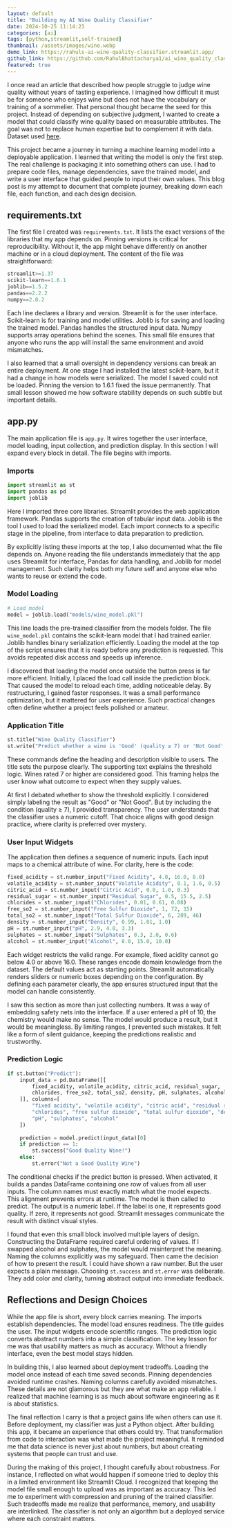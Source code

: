 ```yaml
---
layout: default
title: "Building my AI Wine Quality Classifier"
date: 2024-10-25 11:14:23
categories: [ai]
tags: [python,streamlit,self-trained]
thumbnail: /assets/images/wine.webp
demo_link: https://rahuls-ai-wine-quality-classifier.streamlit.app/
github_link: https://github.com/RahulBhattacharya1/ai_wine_quality_classifier
featured: true
---
```


I once read an article that described how people struggle to judge wine quality without years of tasting experience. I imagined how difficult it must be for someone who enjoys wine but does not have the vocabulary or training of a sommelier. That personal thought became the seed for this project. Instead of depending on subjective judgment, I wanted to create a model that could classify wine quality based on measurable attributes. The goal was not to replace human expertise but to complement it with data. Dataset used [here](https://www.kaggle.com/datasets/uciml/red-wine-quality-cortez-et-al-2009).

This project became a journey in turning a machine learning model into a deployable application. I learned that writing the model is only the first step. The real challenge is packaging it into something others can use. I had to prepare code files, manage dependencies, save the trained model, and write a user interface that guided people to input their own values. This blog post is my attempt to document that complete journey, breaking down each file, each function, and each design decision.
## requirements.txt

The first file I created was `requirements.txt`. It lists the exact versions of the libraries that my app depends on. Pinning versions is critical for reproducibility. Without it, the app might behave differently on another machine or in a cloud deployment. The content of the file was straightforward:

```python
streamlit>=1.37
scikit-learn==1.6.1
joblib==1.5.2
pandas==2.2.2
numpy==2.0.2
```

Each line declares a library and version. Streamlit is for the user interface. Scikit-learn is for training and model utilities. Joblib is for saving and loading the trained model. Pandas handles the structured input data. Numpy supports array operations behind the scenes. This small file ensures that anyone who runs the app will install the same environment and avoid mismatches.

I also learned that a small oversight in dependency versions can break an entire deployment. At one stage I had installed the latest scikit-learn, but it had a change in how models were serialized. The model I saved could not be loaded. Pinning the version to 1.6.1 fixed the issue permanently. That small lesson showed me how software stability depends on such subtle but important details.
## app.py

The main application file is `app.py`. It wires together the user interface, model loading, input collection, and prediction display. In this section I will expand every block in detail. The file begins with imports.
### Imports

```python
import streamlit as st
import pandas as pd
import joblib
```

Here I imported three core libraries. Streamlit provides the web application framework. Pandas supports the creation of tabular input data. Joblib is the tool I used to load the serialized model. Each import connects to a specific stage in the pipeline, from interface to data preparation to prediction.

By explicitly listing these imports at the top, I also documented what the file depends on. Anyone reading the file understands immediately that the app uses Streamlit for interface, Pandas for data handling, and Joblib for model management. Such clarity helps both my future self and anyone else who wants to reuse or extend the code.
### Model Loading

```python
# Load model
model = joblib.load("models/wine_model.pkl")
```

This line loads the pre-trained classifier from the models folder. The file `wine_model.pkl` contains the scikit-learn model that I had trained earlier. Joblib handles binary serialization efficiently. Loading the model at the top of the script ensures that it is ready before any prediction is requested. This avoids repeated disk access and speeds up inference.

I discovered that loading the model once outside the button press is far more efficient. Initially, I placed the load call inside the prediction block. That caused the model to reload each time, adding noticeable delay. By restructuring, I gained faster responses. It was a small performance optimization, but it mattered for user experience. Such practical changes often define whether a project feels polished or amateur.
### Application Title

```python
st.title("Wine Quality Classifier")
st.write("Predict whether a wine is 'Good' (quality ≥ 7) or 'Not Good'.")
```

These commands define the heading and description visible to users. The title sets the purpose clearly. The supporting text explains the threshold logic. Wines rated 7 or higher are considered good. This framing helps the user know what outcome to expect when they supply values.

At first I debated whether to show the threshold explicitly. I considered simply labeling the result as "Good" or "Not Good". But by including the condition (quality ≥ 7), I provided transparency. The user understands that the classifier uses a numeric cutoff. That choice aligns with good design practice, where clarity is preferred over mystery.
### User Input Widgets

The application then defines a sequence of numeric inputs. Each input maps to a chemical attribute of wine. For clarity, here is the code:

```python
fixed_acidity = st.number_input("Fixed Acidity", 4.0, 16.0, 8.0)
volatile_acidity = st.number_input("Volatile Acidity", 0.1, 1.6, 0.5)
citric_acid = st.number_input("Citric Acid", 0.0, 1.0, 0.3)
residual_sugar = st.number_input("Residual Sugar", 0.5, 15.5, 2.5)
chlorides = st.number_input("Chlorides", 0.01, 0.61, 0.08)
free_so2 = st.number_input("Free Sulfur Dioxide", 1, 72, 15)
total_so2 = st.number_input("Total Sulfur Dioxide", 6, 289, 46)
density = st.number_input("Density", 0.99, 1.01, 1.0)
pH = st.number_input("pH", 2.9, 4.0, 3.3)
sulphates = st.number_input("Sulphates", 0.3, 2.0, 0.6)
alcohol = st.number_input("Alcohol", 8.0, 15.0, 10.0)
```

Each widget restricts the valid range. For example, fixed acidity cannot go below 4.0 or above 16.0. These ranges encode domain knowledge from the dataset. The default values act as starting points. Streamlit automatically renders sliders or numeric boxes depending on the configuration. By defining each parameter clearly, the app ensures structured input that the model can handle consistently.

I saw this section as more than just collecting numbers. It was a way of embedding safety nets into the interface. If a user entered a pH of 10, the chemistry would make no sense. The model would produce a result, but it would be meaningless. By limiting ranges, I prevented such mistakes. It felt like a form of silent guidance, keeping the predictions realistic and trustworthy.
### Prediction Logic

```python
if st.button("Predict"):
    input_data = pd.DataFrame([[
        fixed_acidity, volatile_acidity, citric_acid, residual_sugar,
        chlorides, free_so2, total_so2, density, pH, sulphates, alcohol
    ]], columns=[
        "fixed acidity", "volatile acidity", "citric acid", "residual sugar",
        "chlorides", "free sulfur dioxide", "total sulfur dioxide", "density",
        "pH", "sulphates", "alcohol"
    ])
    
    prediction = model.predict(input_data)[0]
    if prediction == 1:
        st.success("Good Quality Wine!")
    else:
        st.error("Not a Good Quality Wine")
```

The conditional checks if the predict button is pressed. When activated, it builds a pandas DataFrame containing one row of values from all user inputs. The column names must exactly match what the model expects. This alignment prevents errors at runtime. The model is then called to predict. The output is a numeric label. If the label is one, it represents good quality. If zero, it represents not good. Streamlit messages communicate the result with distinct visual styles.

I found that even this small block involved multiple layers of design. Constructing the DataFrame required careful ordering of values. If I swapped alcohol and sulphates, the model would misinterpret the meaning. Naming the columns explicitly was my safeguard. Then came the decision of how to present the result. I could have shown a raw number. But the user expects a plain message. Choosing `st.success` and `st.error` was deliberate. They add color and clarity, turning abstract output into immediate feedback.
## Reflections and Design Choices

While the app file is short, every block carries meaning. The imports establish dependencies. The model load ensures readiness. The title guides the user. The input widgets encode scientific ranges. The prediction logic converts abstract numbers into a simple classification. The key lesson for me was that usability matters as much as accuracy. Without a friendly interface, even the best model stays hidden.

In building this, I also learned about deployment tradeoffs. Loading the model once instead of each time saved seconds. Pinning dependencies avoided runtime crashes. Naming columns carefully avoided mismatches. These details are not glamorous but they are what make an app reliable. I realized that machine learning is as much about software engineering as it is about statistics.

The final reflection I carry is that a project gains life when others can use it. Before deployment, my classifier was just a Python object. After building this app, it became an experience that others could try. That transformation from code to interaction was what made the project meaningful. It reminded me that data science is never just about numbers, but about creating systems that people can trust and use.

During the making of this project, I thought carefully about robustness. For instance, I reflected on what would happen if someone tried to deploy this in a limited environment like Streamlit Cloud. I recognized that keeping the model file small enough to upload was as important as accuracy. This led me to experiment with compression and pruning of the trained classifier. Such tradeoffs made me realize that performance, memory, and usability are interlinked. The classifier is not only an algorithm but a deployed service where each constraint matters.
